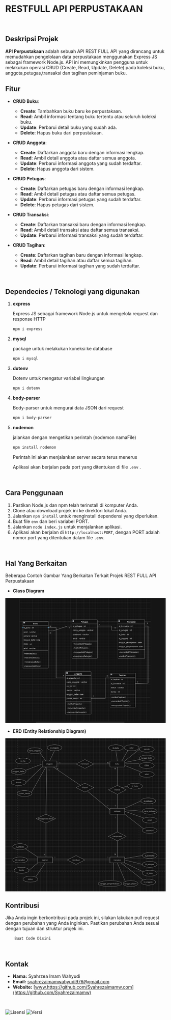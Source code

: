 # RESTFULL API PERPUSTAKAAN
<br>

## Deskripsi Projek 

**API Perpustakaan** adalah sebuah API REST FULL API yang dirancang untuk memudahkan pengelolaan data perpustakaan menggunakan Express JS sebagai framework Node.js. API ini memungkinkan pengguna untuk melakukan operasi CRUD (Create, Read, Update, Delete) pada koleksi buku, anggota,petugas,transaksi dan tagihan peminjaman buku.


## Fitur

- **CRUD Buku**: 
  - **Create**: Tambahkan buku baru ke perpustakaan.
  - **Read**: Ambil informasi tentang buku tertentu atau seluruh koleksi buku.
  - **Update**: Perbarui detail buku yang sudah ada.
  - **Delete**: Hapus buku dari perpustakaan.

- **CRUD Anggota**: 
  - **Create**: Daftarkan anggota baru dengan informasi lengkap.
  - **Read**: Ambil detail anggota atau daftar semua anggota.
  - **Update**: Perbarui informasi anggota yang sudah terdaftar.
  - **Delete**: Hapus anggota dari sistem.

- **CRUD Petugas**: 
  - **Create**: Daftarkan petugas baru dengan informasi lengkap.
  - **Read**: Ambil detail petugas atau daftar semua petugas.
  - **Update**: Perbarui informasi petugas yang sudah terdaftar.
  - **Delete**: Hapus petugas dari sistem.

- **CRUD Transaksi**: 
  - **Create**: Daftarkan transaksi baru dengan informasi lengkap.
  - **Read**: Ambil detail transaksi atau daftar semua transaksi.
  - **Update**: Perbarui informasi transaksi yang sudah terdaftar.

- **CRUD Tagihan**: 
  - **Create**: Daftarkan tagihan baru dengan informasi lengkap.
  - **Read**: Ambil detail tagihan atau daftar semua tagihan.
  - **Update**: Perbarui informasi tagihan yang sudah terdaftar.

<br>

## Dependecies / Teknologi yang digunakan

1. **express**

    Express JS sebagai framework Node.js untuk mengelola request dan response HTTP

    ```bash
   npm i express
    ```

2. **mysql**

    package untuk melakukan koneksi ke database

    ```bash
    npm i mysql
    ```

3. **dotenv**

    Dotenv untuk mengatur variabel lingkungan
    ```bash
    npm i dotenv
    ```

4. **body-parser**

    Body-parser untuk mengurai data JSON dari request

    ```bash
    npm i body-parser
    ```
5. **nodemon**

    jalankan dengan mengetikan perintah (nodemon namaFile)

    ```bash
    npm install nodemon
    ```

    Perintah ini akan menjalankan server secara terus menerus

    Aplikasi akan berjalan pada port yang ditentukan di file `.env` .

    <br>

## Cara Penggunaan

1. Pastikan Node.js dan npm telah terinstall di komputer Anda.
2. Clone atau download projek ini ke direktori lokal Anda.
3. Jalankan `npm install` untuk menginstall dependensi yang diperlukan.
4. Buat file `env` dan beri variabel PORT.
5. Jalankan `node index.js` untuk menjalankan aplikasi.
6. Aplikasi akan berjalan di `http://localhost:PORT`, dengan PORT adalah nomor port yang ditentukan dalam file `.env`.

<br>

## Hal Yang Berkaitan

Beberapa Contoh Gambar Yang Berkaitan Terkait Projek REST FULL API Perpustakaan

- **Class Diagram**
<img src="./image/class5.png" />

- **ERD (Entity Relationship Diagram)**
<img src="./image/d.png" />

<br>


## Kontribusi

Jika Anda ingin berkontribusi pada projek ini, silakan lakukan pull request dengan perubahan yang Anda inginkan. Pastikan perubahan Anda sesuai dengan tujuan dan struktur projek ini.

```
    Buat Code Disini
```

<br>

## Kontak

- **Nama:** Syahrzea Imam Wahyudi
- **Email:** [syahrezaimamwahyudi976@gmail.com](mailto:syahrezaimamwahyudi976@gmail.com)
- **Website:** [www.https://github.com/Syahrezaimamw.com](https://github.com/Syahrezaimamw)

<br>


![Lisensi](https://img.shields.io/badge/license-MIT-blue.svg) ![Versi](https://img.shields.io/badge/version-100.10.10-brightgreen.svg)




